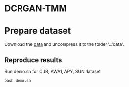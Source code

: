 # DCRGAN-TMM

# Prepare dataset
Download the [data](https://www.mpi-inf.mpg.de/departments/computer-vision-and-multimodal-computing/research/zero-shot-learning/zero-shot-learning-the-good-the-bad-and-the-ugly/) and uncompress it to the folder '../data'.

## Reproduce results
Run demo.sh for CUB, AWA1, APY, SUN dataset
```shell
bash demo.sh
```
